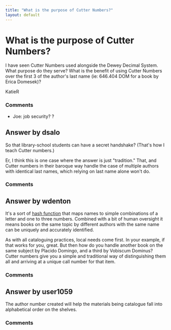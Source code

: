 ```yaml
---
title: "What is the purpose of Cutter Numbers?"
layout: default
---
```

What is the purpose of Cutter Numbers?
=====================
I have seen Cutter Numbers used alongside the Dewey Decimal System. What
purpose do they serve? What is the benefit of using Cutter Numbers over
the first 3 of the author's last name (ie: 646.404 DOM for a book by
Erica Domesek)?

KatieR

### Comments ###
* Joe: job security? ?


Answer by dsalo
----------------
So that library-school students can have a secret handshake? (That's how
I teach Cutter numbers.)

Er, I think this is one case where the answer is just "tradition." That,
and Cutter numbers in their baroque way handle the case of multiple
authors with identical last names, which relying on last name alone
won't do.

### Comments ###

Answer by wdenton
----------------
It's a sort of [hash
function](https://en.wikipedia.org/wiki/Hash_function) that maps names
to simple combinations of a letter and one to three numbers. Combined
with a bit of human oversight it means books on the same topic by
different authors with the same name can be uniquely and accurately
identified.

As with all cataloguing practices, local needs come first. In your
example, if that works for you, great. But then how do you handle
another book on the same subject by Placido Domingo, and a third by
Vobiscum Dominus? Cutter numbers give you a simple and traditional way
of distinguishing them all and arriving at a unique call number for that
item.

### Comments ###

Answer by user1059
----------------
The author number created will help the materials being catalogue fall
into alphabetical order on the shelves.

### Comments ###

